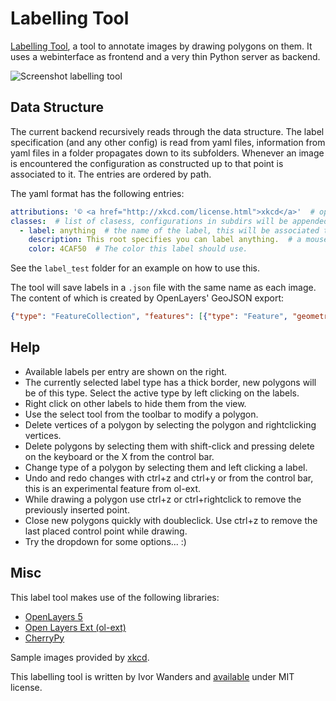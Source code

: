 Labelling Tool
==============

[Labelling Tool](https://github.com/iwanders/labelling_tool), a tool to annotate images by drawing polygons on them. It uses a webinterface as frontend and a very thin Python server as backend.

![Screenshot labelling tool](/../master/screenshot.png "A screenshot of the webinterface.")

Data Structure
--------------
The current backend recursively reads through the data structure. The label specification (and any other config) is read from yaml files, information from yaml files in a folder propagates down to its subfolders. Whenever an image is encountered the configuration as constructed up to that point is associated to it. The entries are ordered by path.

The yaml format has the following entries:
```yaml
attributions: '© <a href="http://xkcd.com/license.html">xkcd</a>'  # optional entry, sets the attribution field for the map.
classes:  # list of clasess, configurations in subdirs will be appended.
  - label: anything  # the name of the label, this will be associated to the features.
    description: This root specifies you can label anything.  # a mouseover description of the label.
    color: 4CAF50  # The color this label should use.
```
See the `label_test` folder for an example on how to use this.

The tool will save labels in a `.json` file with the same name as each image. The content of which is created by OpenLayers' GeoJSON export:

```json
{"type": "FeatureCollection", "features": [{"type": "Feature", "geometry": {"type": "Polygon", "coordinates": [[[12.5, 382.75], [28, 331.75], [104.5, 342.25], [107, 388.25], [12.5, 382.75]]]}, "properties": {"label": "math"}}]}
```


Help
----
 - Available labels per entry are shown on the right.
 - The currently selected label type has a thick border, new polygons will be of this type. Select the active type by left clicking on the labels.
 - Right click on other labels to hide them from the view.
 - Use the select tool from the toolbar to modify a polygon.
 - Delete vertices of a polygon by selecting the polygon and rightclicking vertices.
 - Delete polygons by selecting them with shift-click and pressing delete on the keyboard or the X from the control bar.
 - Change type of a polygon by selecting them and left clicking a label.
 - Undo and redo changes with ctrl+z and ctrl+y or from the control bar, this is an experimental feature from ol-ext.
 - While drawing a polygon use ctrl+z or ctrl+rightclick to remove the previously inserted point.
 - Close new polygons quickly with doubleclick. Use ctrl+z to remove the last placed control point while drawing.
 - Try the dropdown for some options... :)

Misc
----
This label tool makes use of the following libraries:

 - [OpenLayers 5](https://openlayers.org/)
 - [Open Layers Ext (ol-ext)](https://github.com/Viglino/ol-ext)
 - [CherryPy](https://cherrypy.org/)

Sample images provided by [xkcd](https://xkcd.com/).

This labelling tool is written by Ivor Wanders and <a href="https://github.com/iwanders/labelling_tool">available</a> under MIT license.

